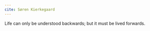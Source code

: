 ```yaml
---
cite: Søren Kierkegaard
---
```


Life can only be understood backwards; but it must be lived forwards.
